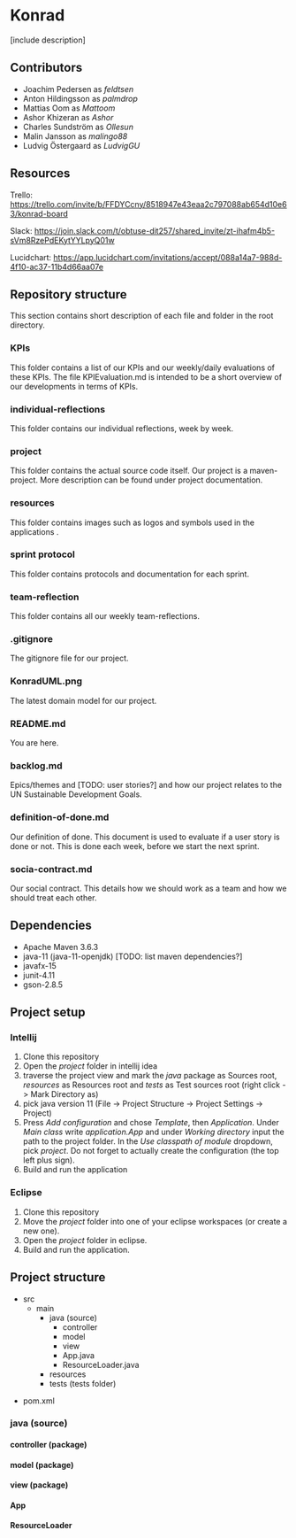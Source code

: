 # Konrad
[include description]

## Contributors
* Joachim Pedersen as *feldtsen*
* Anton Hildingsson as *palmdrop*
* Mattias Oom as *Mattoom*
* Ashor Khizeran as *Ashor*
* Charles Sundström as *Ollesun*
* Malin Jansson as *malingo88*
* Ludvig Östergaard as *LudvigGU*

## Resources
Trello: https://trello.com/invite/b/FFDYCcny/8518947e43eaa2c797088ab654d10e63/konrad-board

Slack: https://join.slack.com/t/obtuse-dit257/shared_invite/zt-ihafm4b5-sVm8RzePdEKytYYLpyQ01w

Lucidchart: https://app.lucidchart.com/invitations/accept/088a14a7-988d-4f10-ac37-11b4d66aa07e

## Repository structure
This section contains short description of each file and folder in the root directory.

### KPIs
This folder contains a list of our KPIs and our weekly/daily evaluations of these KPIs. The file KPIEvaluation.md is intended to be a short overview of our developments in terms of KPIs.

### individual-reflections
This folder contains our individual reflections, week by week.

### project
This folder contains the actual source code itself. Our project is a maven-project. More description can be found under project documentation.

### resources
This folder contains images such as logos and symbols used in the applications .

### sprint protocol
This folder contains protocols and documentation for each sprint. 

### team-reflection
This folder contains all our weekly team-reflections.

### .gitignore
The gitignore file for our project.

### KonradUML.png
The latest domain model for our project.

### README.md
You are here.

### backlog.md
Epics/themes and [TODO: user stories?] and how our project relates to the UN Sustainable Development Goals.

### definition-of-done.md
Our definition of done. This document is used to evaluate if a user story is done or not. This is done each week, before we start the next sprint.

### socia-contract.md
Our social contract. This details how we should work as a team and how we should treat each other.

## Dependencies
* Apache Maven 3.6.3 
* java-11 (java-11-openjdk) 
[TODO: list maven dependencies?]
* javafx-15
* junit-4.11
* gson-2.8.5

## Project setup
### Intellij 
1. Clone this repository
2. Open the *project* folder in intellij idea
3. traverse the project view and mark the *java* package as Sources root, *resources* as Resources root and *tests* as Test sources root (right click -> Mark Directory as)
4. pick java version 11 (File -> Project Structure -> Project Settings -> Project)
5. Press *Add configuration* and chose *Template*, then *Application*. Under *Main class* write *application.App* and under *Working directory* input the path to the project folder. In the *Use classpath of module* dropdown, pick *project*. Do not forget to actually create the configuration (the top left plus sign).
6. Build and run the application

### Eclipse 
1. Clone this repository
2. Move the *project* folder into one of your eclipse workspaces (or create a new one).
3. Open the *project* folder in eclipse.
4. Build and run the application.

## Project structure
- src
    - main
        - java (source)
            - controller
            - model
            - view
            - App.java
            - ResourceLoader.java
        - resources
        - tests (tests folder)
* pom.xml

### java (source)
#### controller (package)
#### model (package)
#### view (package)
#### App
#### ResourceLoader


